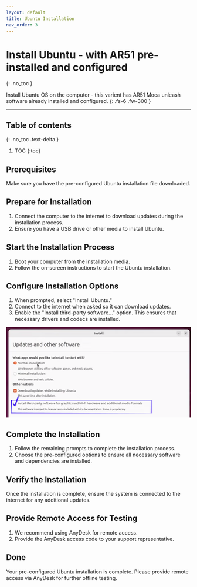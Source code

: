 ```yaml
---
layout: default
title: Ubuntu Installation
nav_order: 3
---
```


# Install Ubuntu - with AR51 pre-installed and configured
{: .no_toc }

Install Ubuntu OS on the computer - this varient has AR51 Moca unleash software already installed and configured.
{: .fs-6 .fw-300 }

---
## Table of contents
{: .no_toc .text-delta }

1. TOC
{:toc}


## Prerequisites
Make sure you have the pre-configured Ubuntu installation file downloaded.

## Prepare for Installation
1. Connect the computer to the internet to download updates during the installation process.
2. Ensure you have a USB drive or other media to install Ubuntu.

## Start the Installation Process
1. Boot your computer from the installation media.
2. Follow the on-screen instructions to start the Ubuntu installation.

## Configure Installation Options
1. When prompted, select "Install Ubuntu."
2. Connect to the internet when asked so it can download updates.
3. Enable the "Install third-party software..." option. This ensures that necessary drivers and codecs are installed.

![Enable third-party software](/assets/images/ubuntu_install.png)

## Complete the Installation
1. Follow the remaining prompts to complete the installation process.
2. Choose the pre-configured options to ensure all necessary software and dependencies are installed.

## Verify the Installation
Once the installation is complete, ensure the system is connected to the internet for any additional updates.

## Provide Remote Access for Testing
1. We recommend using AnyDesk for remote access.
2. Provide the AnyDesk access code to your support representative.

## Done
Your pre-configured Ubuntu installation is complete. Please provide remote access via AnyDesk for further offline testing.
